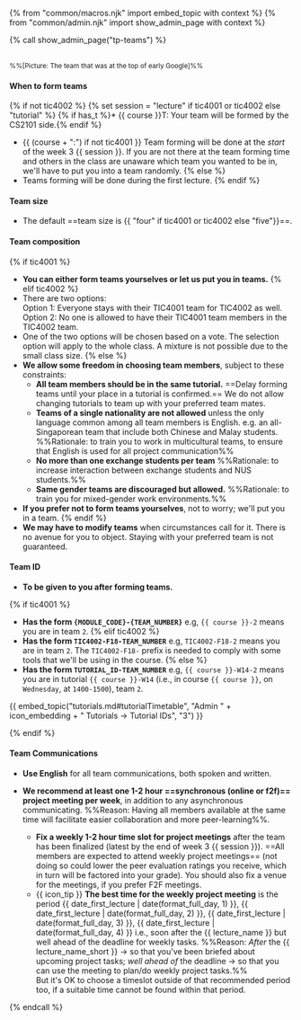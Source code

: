 {% from "common/macros.njk" import embed_topic with context %}
{% from "common/admin.njk" import show_admin_page with context %}

{% call show_admin_page("tp-teams") %}
<div id="main">

<pic eager src="{{baseUrl}}/admin/images/team.png" width="300px"></pic><br>
<small>%%[Picture: The team that was at the top of early Google]%%</small>
<p/>

#### When to form teams
{% if not tic4002 %}
{% set session = "lecture" if tic4001 or tic4002 else "tutorial" %}
{% if has_t %}* {{ course }}T: Your team will be formed by the CS2101 side.{% endif %}
* {{ (course + ":") if not tic4001 }} Team forming will be done at the _start_ of the week 3 {{ session }}. If you are not there at the team forming time and others in the class are unaware which team you wanted to be in, we'll have to put you into a team randomly.
{% else %}
* Teams forming will be done during the first lecture.
{% endif %}

#### Team size

* The default ==team size is {{ "four" if tic4001 or tic4002 else "five"}}==.

#### Team composition

{% if tic4001 %}
* **You can either form teams yourselves or let us put you in teams.**
{% elif tic4002 %}
* There are two options:<br>
  Option 1: Everyone stays with their TIC4001 team for TIC4002 as well.<br>
  Option 2: No one is allowed to have their TIC4001 team members in the TIC4002 team.
* One of the two options will be chosen based on a vote. The selection option will apply to the whole class. A mixture is not possible due to the small class size.
{% else %}
* **We allow some freedom in choosing team members**, subject to these constraints:
  * **All team members should be in the same tutorial.** ==Delay forming teams until your place in a tutorial is confirmed.== We do not allow changing tutorials to team up with your preferred team mates.
  * **Teams of a single nationality are not allowed**  unless the only language common among all team members is English. e.g. an all-Singaporean team that include both Chinese and Malay students. %%Rationale: to train you to work in multicultural teams, to ensure that English is used for all project communication%%
  * **No more than one exchange students per team** %%Rationale: to increase interaction between exchange students and NUS students.%%
  * **Same gender teams are discouraged but allowed.** %%Rationale: to train you for mixed-gender work environments.%%
* **If you prefer not to form teams yourselves**, not to worry; we'll put you in a team.
{% endif %}
* **We may have to modify teams** when circumstances call for it. There is no avenue for you to object. Staying with your preferred team is not guaranteed.

</div>
<div id="teamIdFormat">

#### Team ID

* **To be given to you after forming teams.**

{% if tic4001 %}
* **Has the form `{MODULE_CODE}-{TEAM_NUMBER}`** e.g, `{{ course }}-2` means you are in team `2`.
{% elif tic4002 %}
* **Has the form `TIC4002-F18-TEAM_NUMBER`** e.g, `TIC4002-F18-2` means you are in team `2`. The `TIC4002-F18-` prefix is needed to comply with some tools that we'll be using in the course.
{% else %}
* **Has the form `TUTORIAL_ID-TEAM_NUMBER`** e.g, `{{ course }}-W14-2` means you are in tutorial `{{ course }}-W14` (i.e., in course `{{ course }}`, on `Wednesday`, at `1400-1500`), team `2`.

<div class="indented-level1">

{{ embed_topic("tutorials.md#tutorialTimetable", "Admin " + icon_embedding + " Tutorials → Tutorial IDs", "3") }}
</div>
<p>
{% endif %}

</div>
<div id="teamCommunication" tags="m--cs2103 m--cs2113">

#### Team Communications

* **Use English** for all team communications, both spoken and written.
* **We recommend at least one 1-2 hour ==synchronous (online or f2f)== project meeting per week**, in addition to any asynchronous communicating. %%Reason: Having all members available at the same time will facilitate easier collaboration and more peer-learning%%.
  <!--* **We recommend at least one 1-2 hour ==face-to-face== project meeting per week**, in addition to any online meetings. %%Reason: you need to know how to run both types of project meetings%%. The project meeting time can be used to discuss project related things, but also, can be used as a time for team members to work on the project tasks individually (having all members in the same place will facilitate easier collaboration and more peer-learning).-->

  * **Fix a weekly 1-2 hour time slot for project meetings** after the team has been finalized (latest by the end of week 3 {{ session }}). ==All members are expected to attend weekly project meetings== (not doing so could lower the peer evaluation ratings you receive, which in turn will be factored into your grade). You should also fix a venue for the meetings, if you prefer F2F meetings.
  * {{ icon_tip }} **The best time for the weekly project meeting** is the period {{ date_first_lecture | date(format_full_day, 1) }}, {{ date_first_lecture | date(format_full_day, 2) }}, {{ date_first_lecture | date(format_full_day, 3) }}, {{ date_first_lecture | date(format_full_day, 4) }} i.e., soon after the
{{ lecture_name }} but well ahead of the deadline for weekly tasks. %%Reason: _After_ the {{ lecture_name_short }} → so that you've been briefed about upcoming project tasks; _well ahead of_ the deadline → so that you can use the meeting to plan/do weekly project tasks.%%<br>
    But it's OK to choose a timeslot outside of that recommended period too, if a suitable time cannot be found within that period.

</div>

{% endcall %}
